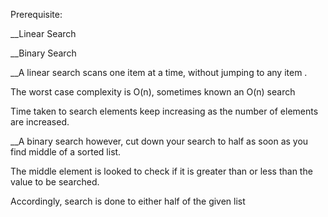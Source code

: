 Prerequisite:


__Linear Search

__Binary Search

__A linear search scans one item at a time, without jumping to any item .


The worst case complexity is  O(n), sometimes known an O(n) search

Time taken to search elements keep increasing as the number of elements are increased.



__A binary search however, cut down your search to half as soon as you find middle of a sorted list.


The middle element is looked to check if it is greater than or less than the value to be searched.

Accordingly, search is done to either half of the given list
